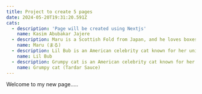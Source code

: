 ```yaml
---
title: Project to create 5 pages
date: 2024-05-20T19:31:20.591Z
cats:
  - description: 'Page will be created using Nextjs'
    name: Kasim Abubakar Jajere
  - description: Maru is a Scottish Fold from Japan, and he loves boxes.
    name: Maru (まる)
  - description: Lil Bub is an American celebrity cat known for her unique appearance.
    name: Lil Bub
  - description: Grumpy cat is an American celebrity cat known for her grumpy appearance.
    name: Grumpy cat (Tardar Sauce)
---
```

Welcome to my new page.....
